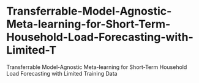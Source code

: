 # Transferrable-Model-Agnostic-Meta-learning-for-Short-Term-Household-Load-Forecasting-with-Limited-T
Transferrable Model-Agnostic Meta-learning for  Short-Term Household Load Forecasting with Limited Training Data  
